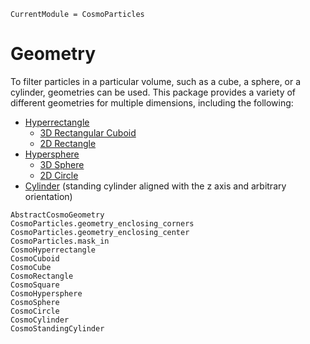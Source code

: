 ```@meta
CurrentModule = CosmoParticles
```

# Geometry

To filter particles in a particular volume, such as a cube, a sphere, or a cylinder, geometries can be used.
This package provides a variety of different geometries for multiple dimensions, including the following:
- [Hyperrectangle](https://en.wikipedia.org/wiki/Hyperrectangle)
  * [3D Rectangular Cuboid](https://en.wikipedia.org/wiki/Cuboid#Rectangular_cuboid)
  * [2D Rectangle](https://en.wikipedia.org/wiki/Rectangle)
- [Hypersphere](https://en.wikipedia.org/wiki/N-sphere)
  * [3D Sphere](https://en.wikipedia.org/wiki/Sphere)
  * [2D Circle](https://en.wikipedia.org/wiki/Circle)
- [Cylinder](https://en.wikipedia.org/wiki/Cylinder) (standing cylinder aligned with the z axis and arbitrary
  orientation)

```@docs
AbstractCosmoGeometry
CosmoParticles.geometry_enclosing_corners
CosmoParticles.geometry_enclosing_center
CosmoParticles.mask_in
CosmoHyperrectangle
CosmoCuboid
CosmoCube
CosmoRectangle
CosmoSquare
CosmoHypersphere
CosmoSphere
CosmoCircle
CosmoCylinder
CosmoStandingCylinder
```
